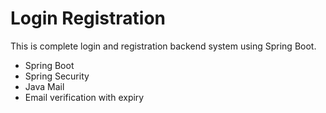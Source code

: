 # Login Registration

This is complete login and registration backend system using Spring Boot.

* Spring Boot
* Spring Security
* Java Mail
* Email verification with expiry
